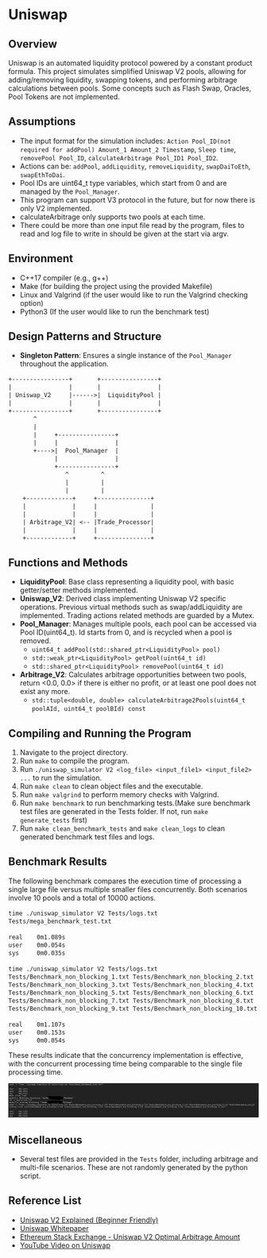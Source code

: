 # Uniswap

## Overview
Uniswap is an automated liquidity protocol powered by a constant product formula. This project simulates simplified Uniswap V2 pools, allowing for adding/removing liquidity, swapping tokens, and performing arbitrage calculations between pools. Some concepts such as Flash Swap, Oracles, Pool Tokens are not implemented.

## Assumptions
- The input format for the simulation includes: `Action Pool_ID(not required for addPool) Amount_1 Amount_2 Timestamp`, `Sleep time`, `removePool Pool_ID`, `calculateArbitrage Pool_ID1 Pool_ID2`.
- Actions can be: `addPool`, `addLiquidity`, `removeLiquidity`, `swapDaiToEth`, `swapEthToDai`.
- Pool IDs are uint64_t type variables, which start from 0 and are managed by the `Pool_Manager`.
- This program can support V3 protocol in the future, but for now there is only V2 implemented.
- calculateArbitrage only supports two pools at each time.
- There could be more than one input file read by the program, files to read and log file to write in should be given at the start via argv. 

## Environment
- C++17 compiler (e.g., g++)
- Make (for building the project using the provided Makefile)
- Linux and Valgrind (if the user would like to run the Valgrind checking option)
- Python3 (If the user would like to run the benchmark test)

## Design Patterns and Structure
- **Singleton Pattern**: Ensures a single instance of the `Pool_Manager` throughout the application.
```plaintext
+----------------+       +----------------+
|                |       |                |
| Uniswap_V2     |------>|  LiquidityPool |
|                |       |                |
+----------------+       +----------------+
       ^
       |
       |     +----------------+
       |     |                |
       +---->|  Pool_Manager  |
             |                |
             +----------------+
                ^         ^
                |         |
                |         |
    +-------------+     +---------------+
    |             |     |               |
    |             |     |               |
    | Arbitrage_V2| <-- |Trade_Processor|
    |             |     |               |
    +-------------+     +---------------+
```

## Functions and Methods
- **LiquidityPool**: Base class representing a liquidity pool, with basic getter/setter methods implemented.
- **Uniswap_V2**: Derived class implementing Uniswap V2 specific operations. Previous virtual methods such as swap/addLiquidity are implemented. Trading actions related methods are guarded by a Mutex.
- **Pool_Manager**: Manages multiple pools, each pool can be accessed via Pool ID(uint64_t). Id starts from 0, and is recycled when a pool is removed.
  - `uint64_t addPool(std::shared_ptr<LiquidityPool> pool)`
  - `std::weak_ptr<LiquidityPool> getPool(uint64_t id)`
  - `std::shared_ptr<LiquidityPool> removePool(uint64_t id)`
- **Arbitrage_V2**: Calculates arbitrage opportunities between two pools, return <0.0, 0.0> if there is either no profit, or at least one pool does not exist any more.
  - `std::tuple<double, double> calculateArbitrage2Pools(uint64_t poolAId, uint64_t poolBId) const`

## Compiling and Running the Program
1. Navigate to the project directory.
2. Run `make` to compile the program.
3. Run `./uniswap_simulator V2 <log_file> <input_file1> <input_file2> ...` to run the simulation.
4. Run `make clean` to clean object files and the executable.
6. Run `make valgrind` to perform memory checks with Valgrind.
7. Run `make benchmark` to run benchmarking tests.(Make sure benchmark test files are generated in the Tests folder. If not, run `make generate_tests` first)
8. Run `make clean_benchmark_tests` and `make clean_logs` to clean generated benchmark test files and logs.

## Benchmark Results

The following benchmark compares the execution time of processing a single large file versus multiple smaller files concurrently. Both scenarios involve 10 pools and a total of 10000 actions.

```plaintext
time ./uniswap_simulator V2 Tests/logs.txt Tests/mega_benchmark_test.txt

real    0m1.089s
user    0m0.054s
sys     0m0.035s

time ./uniswap_simulator V2 Tests/logs.txt Tests/Benchmark_non_blocking_1.txt Tests/Benchmark_non_blocking_2.txt Tests/Benchmark_non_blocking_3.txt Tests/Benchmark_non_blocking_4.txt Tests/Benchmark_non_blocking_5.txt Tests/Benchmark_non_blocking_6.txt Tests/Benchmark_non_blocking_7.txt Tests/Benchmark_non_blocking_8.txt Tests/Benchmark_non_blocking_9.txt Tests/Benchmark_non_blocking_10.txt

real    0m1.107s
user    0m0.153s
sys     0m0.054s
```

These results indicate that the concurrency implementation is effective, with the concurrent processing time being comparable to the single file processing time.

![Benchmark Output](benchmark_showcase.png)

## Miscellaneous
- Several test files are provided in the `Tests` folder, including arbitrage and multi-file scenarios. These are not randomly generated by the python script.

## Reference List
- [Uniswap V2 Explained (Beginner Friendly)](https://flow.com/engineering-blogs/uniswap-v2-explained-beginner-friendly)
- [Uniswap Whitepaper](https://uniswap.org/whitepaper.pdf)
- [Ethereum Stack Exchange - Uniswap V2 Optimal Arbitrage Amount](https://ethereum.stackexchange.com/questions/159056/uniswap-v2-optimal-arbitrage-amount)
- [YouTube Video on Uniswap](https://www.youtube.com/watch?v=9EKksG-fF1k)
